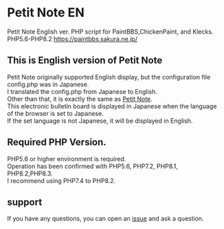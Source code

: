 # Petit Note EN

Petit Note English ver.
PHP script for PaintBBS,ChickenPaint, and Klecks.
PHP5.6-PHP8.2
https://paintbbs.sakura.ne.jp/

## This is English version of Petit Note

Petit Note originally supported English display, but the configuration file config.php was in Japanese.  
I translated the config.php from Japanese to English.  
Other than that, it is exactly the same as [Petit Note](https://github.com/satopian/Petit_Note/).  
This electronic bulletin board is displayed in Japanese when the language of the browser is set to Japanese.  
If the set language is not Japanese, it will be displayed in English.  

## Required PHP Version.
PHP5.6 or higher environment is required.  
Operation has been confirmed with PHP5.6, PHP7.2, PHP8.1, PHP8.2,PHP8.3.  
I recommend using PHP7.4 to PHP8.2.  

## support
If you have any questions, you can open an [issue](https://github.com/satopian/Petit_Note_EN/issues) and ask a question.


